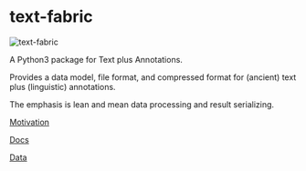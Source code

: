 # text-fabric

![text-fabric](https://raw.github.com/dirkroorda/text-fabric/master/notebooks/tf.png)

A Python3 package for Text plus Annotations.

Provides a data model, file format, and compressed format for (ancient) text plus
(linguistic) annotations.

The emphasis is lean and mean data processing and result serializing.

[Motivation](http://www.slideshare.net/dirkroorda/text-fabric)

[Docs](https://github.com/dirkroorda/text-fabric/blob/master/notebooks/tf.ipynb)

[Data](https://github.com/dirkroorda/text-fabric-data)
